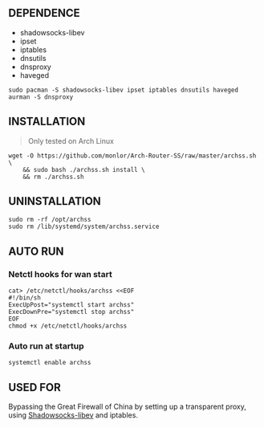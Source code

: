 ## DEPENDENCE

* shadowsocks-libev
* ipset
* iptables
* dnsutils
* dnsproxy
* haveged

```
sudo pacman -S shadowsocks-libev ipset iptables dnsutils haveged
aurman -S dnsproxy
```

## INSTALLATION

>Only tested on Arch Linux

```
wget -O https://github.com/monlor/Arch-Router-SS/raw/master/archss.sh \
	&& sudo bash ./archss.sh install \
	&& rm ./archss.sh
```

## UNINSTALLATION

```
sudo rm -rf /opt/archss
sudo rm /lib/systemd/system/archss.service
```

## AUTO RUN

### Netctl hooks for wan start

```
cat> /etc/netctl/hooks/archss <<EOF
#!/bin/sh
ExecUpPost="systemctl start archss"
ExecDownPre="systemctl stop archss"
EOF
chmod +x /etc/netctl/hooks/archss
```

### Auto run at startup

```
systemctl enable archss
```

## USED FOR

Bypassing the Great Firewall of China by setting up a transparent proxy, using [Shadowsocks-libev](https://github.com/shadowsocks/shadowsocks-libev) and iptables.
